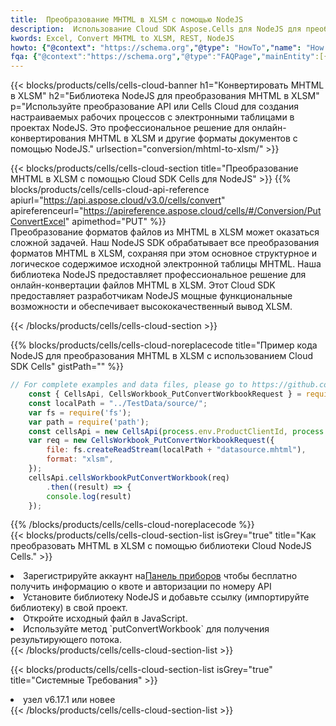 ```yaml
---
title:  Преобразование MHTML в XLSM с помощью NodeJS
description:  Использование Cloud SDK Aspose.Cells для NodeJS для преобразования файла формата MHTML в файл формата XLSM.
kwords: Excel, Convert MHTML to XLSM, REST, NodeJS
howto: {"@context": "https://schema.org","@type": "HowTo","name": "How to convert MHTML to XLSM using the Cells Cloud NodeJS library.","description": "How to convert MHTML to XLSM using the Cells Cloud NodeJS library.","image": {"@type": "ImageObject"},"url": "/nodejs/conversion/mhtml-to-xlsm/","step": [{ "@type": "HowToStep","name": "How to convert MHTML to XLSM using the Cells Cloud NodeJS library. step 1", "image": {"@type": "ImageObject",},"url": "/nodejs/conversion/mhtml-to-xlsm/","text": "Register an account at <a href='https://dashboard.aspose.cloud/'>Dashboard</a> to get free API quota & authorization details",},{ "@type": "HowToStep","name": "How to convert MHTML to XLSM using the Cells Cloud NodeJS library. step 1", "image": {"@type": "ImageObject",},"url": "/nodejs/conversion/mhtml-to-xlsm/","text": "Install NodeJS library and add the reference (import the library) to your project.",},{ "@type": "HowToStep","name": "How to convert MHTML to XLSM using the Cells Cloud NodeJS library. step 1", "image": {"@type": "ImageObject",},"url": "/nodejs/conversion/mhtml-to-xlsm/","text": "Open the source file in JavaScript.",},{ "@type": "HowToStep","name": "How to convert MHTML to XLSM using the Cells Cloud NodeJS library. step 1", "image": {"@type": "ImageObject",},"url": "/nodejs/conversion/mhtml-to-xlsm/","text": "Use the `putConvertWorkbook` method to retrieve the resulting stream.",}, ],"supply": {"@type": "HowToSupply","name": "document"},"tool": [{"@type": "HowToTool","name": "Visual Studio, Visual Studio Code, WebStorm"},{"@type": "HowToTool","name": "Aspose Cells"}],"totalTime": "PT6M"}
fqa: {"@context":"https://schema.org","@type":"FAQPage","mainEntity":[{"@type":"Question","name":"Why convert file formats in C# using REST API?","acceptedAnswer":{"@type":"Answer","text":"Documents are encoded in many ways, and some files may be incompatible with the software you use. To open and read such files, just convert them to appropriate file formats.<br/><ol><li>Install .NET SDK and add the reference (import the library) to your project.</li><li>Open the source file in C# using REST API.</li><li>Call the PutConvertWorkbookRequest() method, passing an output filename with required extension.</li><li>Get the result of conversion as a separate file.</li></ol>"}},{"@type":"Question","name":"What file formats can I convert with your C# library?","acceptedAnswer":{"@type":"Answer","text":"We support a variety of file formats for conversion using .NET library, including XLSX, Excel, xls , PDF, CSV, HTML, Markdown, XML, PNG, JPG, TIFF, Json, TXT and many more."}},{"@type":"Question","name":"What is the maximum allowed file size for conversion using this .NET library?","acceptedAnswer":{"@type":"Answer","text":"There are no file size limits for format conversions using .NET library."}}]}
---
```

{{< blocks/products/cells/cells-cloud-banner h1="Конвертировать MHTML в XLSM" h2="Библиотека NodeJS для преобразования MHTML в XLSM" p="Используйте преобразование API или Cells Cloud для создания настраиваемых рабочих процессов с электронными таблицами в проектах NodeJS. Это профессиональное решение для онлайн-конвертирования MHTML в XLSM и другие форматы документов с помощью NodeJS." urlsection="conversion/mhtml-to-xlsm/" >}}

{{< blocks/products/cells/cells-cloud-section title="Преобразование MHTML в XLSM с помощью Cloud SDK Cells для NodeJS" >}}
{{% blocks/products/cells/cells-cloud-api-reference apiurl="https://api.aspose.cloud/v3.0/cells/convert" apireferenceurl="https://apireference.aspose.cloud/cells/#/Conversion/PutConvertExcel" apimethod="PUT" %}}
<br/>
Преобразование форматов файлов из MHTML в XLSM может оказаться сложной задачей. Наш NodeJS SDK обрабатывает все преобразования форматов MHTML в XLSM, сохраняя при этом основное структурное и логическое содержимое исходной электронной таблицы MHTML. Наша библиотека NodeJS предоставляет профессиональное решение для онлайн-конвертации файлов MHTML в XLSM. Этот Cloud SDK предоставляет разработчикам NodeJS мощные функциональные возможности и обеспечивает высококачественный вывод XLSM.

{{< /blocks/products/cells/cells-cloud-section >}}

{{% blocks/products/cells/cells-cloud-noreplacecode title="Пример кода NodeJS для преобразования MHTML в XLSM с использованием Cloud SDK Cells" gistPath="" %}}
 
```js
// For complete examples and data files, please go to https://github.com/aspose-cells-cloud/aspose-cells-cloud-node/
    const { CellsApi, CellsWorkbook_PutConvertWorkbookRequest } = require("asposecellscloud");
    const localPath = "../TestData/source/";
    var fs = require('fs');
    var path = require('path');
    const cellsApi = new CellsApi(process.env.ProductClientId, process.env.ProductClientSecret);
    var req = new CellsWorkbook_PutConvertWorkbookRequest({
        file: fs.createReadStream(localPath + "datasource.mhtml"),
        format: "xlsm",
    });
    cellsApi.cellsWorkbookPutConvertWorkbook(req)
        .then((result) => {
        console.log(result)
    });
```
 
{{% /blocks/products/cells/cells-cloud-noreplacecode %}}
<br/>
{{< blocks/products/cells/cells-cloud-section-list isGrey="true" title="Как преобразовать MHTML в XLSM с помощью библиотеки Cloud NodeJS Cells." >}}
<li> Зарегистрируйте аккаунт на<a href="https://dashboard.aspose.cloud/">Панель приборов</a> чтобы бесплатно получить информацию о квоте и авторизации по номеру API</li>
<li>Установите библиотеку NodeJS и добавьте ссылку (импортируйте библиотеку) в свой проект.</li>
<li>Откройте исходный файл в JavaScript.</li>
<li>Используйте метод `putConvertWorkbook` для получения результирующего потока.</li>
{{< /blocks/products/cells/cells-cloud-section-list >}}

{{< blocks/products/cells/cells-cloud-section-list isGrey="true" title="Системные Требования" >}}
<li>узел v6.17.1 или новее</li>
{{< /blocks/products/cells/cells-cloud-section-list >}}
